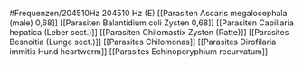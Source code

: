 #Frequenzen/204510Hz
204510 Hz (E)
[[Parasiten Ascaris megalocephala (male) 0,68]]
[[Parasiten Balantidium coli Zysten 0,68]]
[[Parasiten Capillaria hepatica (Leber sect.)]]
[[Parasiten Chilomastix Zysten (Ratte)]]
[[Parasites Besnoitia (Lunge sect.)]]
[[Parasites Chilomonas]]
[[Parasites Dirofilaria immitis Hund heartworm]]
[[Parasites Echinoporyphium recurvatum]]